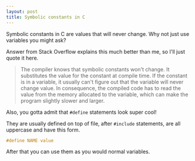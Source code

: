 ```yaml
---
layout: post
title: Symbolic constants in C
---
```


Symbolic constants in C are values that will never change. Why not just use variables you might ask?

Answer from Stack Overflow explains this much better than me, so I'll just quote it here.

> The compiler knows that symbolic constants won't change. It substitutes the value for the constant at compile time. If the constant is in a variable, it usually can't figure out that the variable will never change value. In consequence, the compiled code has to read the value from the memory allocated to the variable, which can make the program slightly slower and larger.

Also, you gotta admit that `#define` statements look super cool!

They are usually defined on top of file, after `#include` statements, are all uppercase and have this form.

```c
#define NAME value
```

After that you can use them as you would normal variables.

